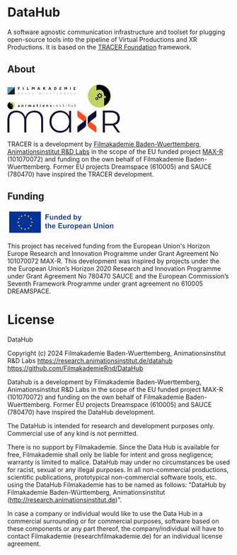 # DataHub
A software agnostic communication infrastructure and toolset for plugging open-source tools into the pipeline of Virtual Productions and XR Productions. It is based on the [TRACER Foundation](https://github.com/FilmakademieRnd/TRACER) framework.
## About

![](/doc/img/FA_AI_Logo.png) &nbsp;&nbsp;&nbsp;&nbsp;
![](/doc/img/logo_rnd.jpg) &nbsp;&nbsp;&nbsp;&nbsp;
![](/doc/img/Max-R_Logo.png)

TRACER is a development by [Filmakademie Baden-Wuerttemberg](https://filmakademie.de/), [Animationsinstitut R&D Labs](http://research.animationsinstitut.de/) in the scope of the EU funded project [MAX-R](https://max-r.eu/) (101070072) and funding on the own behalf of Filmakademie Baden-Wuerttemberg.  Former EU projects Dreamspace (610005) and SAUCE (780470) have inspired the TRACER development.

## Funding

![Animationsinstitut R&D](doc/img/EN_FundedbytheEU_RGB_POS_rs.png)

This project has received funding from the European Union's Horizon Europe Research and Innovation Programme under Grant Agreement No 101070072 MAX-R.
This development was inspired by projects under the the European Union’s Horizon 2020 Research and Innovation Programme under Grant Agreement No 780470 SAUCE and the European Commission’s Seventh Framework Programme under grant agreement no 610005 DREAMSPACE.

# License
DataHub
 
Copyright (c) 2024 Filmakademie Baden-Wuerttemberg, Animationsinstitut R&D Labs
https://research.animationsinstitut.de/datahub
https://github.com/FilmakademieRnd/DataHub

Datahub is a development by Filmakademie Baden-Wuerttemberg, Animationsinstitut R&D Labs in the scope of the EU funded project MAX-R (101070072) and funding on the own behalf of Filmakademie Baden-Wuerttemberg.  Former EU projects Dreamspace (610005) and SAUCE (780470) have inspired the DataHub development.

The DataHub is intended for research and development purposes only. Commercial use of any kind is not permitted.

There is no support by Filmakademie. Since the Data Hub is available for free, Filmakademie shall only be liable for intent and gross negligence; warranty is limited to malice. DataHub may under no circumstances be used for racist, sexual or any illegal purposes. In all non-commercial productions, scientific publications, prototypical non-commercial software tools, etc. using the DataHub Filmakademie has to be named as follows: "DataHub by Filmakademie Baden-Württemberg, Animationsinstitut (http://research.animationsinstitut.de)".

In case a company or individual would like to use the Data Hub in a commercial surrounding or for commercial purposes, software based on these components or any part thereof, the company/individual will have to contact Filmakademie (research<at>filmakademie.de) for an individual license agreement.
